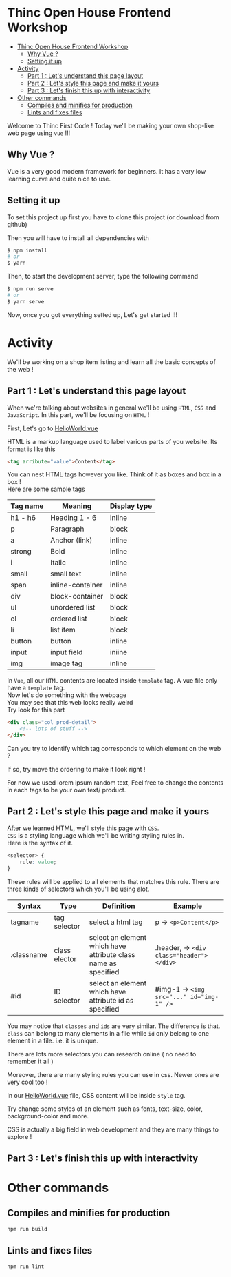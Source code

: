 # Thinc Open House Frontend Workshop

- [Thinc Open House Frontend Workshop](#thinc-open-house-frontend-workshop)
    - [Why Vue ?](#why-vue)
    - [Setting it up](#setting-it-up)
- [Activity](#activity)
    - [Part 1 : Let's understand this page layout](#part-1--lets-understand-this-page-layout)
    - [Part 2 : Let's style this page and make it yours](#part-2--lets-style-this-page-and-make-it-yours)
    - [Part 3 : Let's finish this up with interactivity](#part-3--lets-finish-this-up-with-interactivity)
- [Other commands](#other-commands)
    - [Compiles and minifies for production](#compiles-and-minifies-for-production)
    - [Lints and fixes files](#lints-and-fixes-files)


Welcome to Thinc First Code !
Today we'll be making your own shop-like web page using `vue` !!!

## Why Vue ?

Vue is a very good modern framework for beginners. It has a very low learning curve and quite nice to use.

## Setting it up

To set this project up first you have to clone this project (or download from github)

Then you will have to install all dependencies with

```bash
$ npm install
# or
$ yarn
```

Then, to start the development server, type the following command

```bash
$ npm run serve
# or
$ yarn serve
```

Now, once you got everything setted up, Let's get started !!!

# Activity

We'll be working on a shop item listing and learn all the basic concepts of the web !

## Part 1 : Let's understand this page layout

When we're talking about websites in general we'll be using `HTML`, `CSS` and `JavaScript`. In this part, we'll be focusing on `HTML` !

First, Let's go to [HelloWorld.vue](./src/components/HelloWorld.vue)

HTML is a markup language used to label various parts of you website. Its format is like this

```html
<tag arribute="value">Content</tag>
```

You can nest HTML tags however you like. Think of it as boxes and box in a box !  
Here are some sample tags  

| Tag name | Meaning          | Display type |
| -------- | ---------------- | ------------ |
| h1 - h6  | Heading 1 - 6    | inline       |
| p        | Paragraph        | block        |
| a        | Anchor (link)    | inline       |
| strong   | Bold             | inline       |
| i        | Italic           | inline       |
| small    | small text       | inline       |
| span     | inline-container | inline       |
| div      | block-container  | block        |
| ul       | unordered list   | block        |
| ol       | ordered list     | block        |
| li       | list item        | block        |
| button   | button           | inline       |
| input    | input field      | iniine       |
| img      | image tag        | inline       |


In `Vue`, all our `HTML` contents are located inside `template` tag. A vue file only have a `template` tag.   
Now let's do something with the webpage  
You may see that this web looks really weird  
Try look for this part  

```html
<div class="col prod-detail">
    <!-- lots of stuff -->
</div>
```

Can you try to identify which tag corresponds to which element on the web ?

If so, try move the ordering to make it look right !

For now we used lorem ipsum random text, Feel free to change the contents in each tags to be your own text/ product.


## Part 2 : Let's style this page and make it yours

After we learned HTML, we'll style this page with `CSS`.  
`CSS` is a styling language which we'll be writing styling rules in.  
Here is the syntax of it.  

```css
<selector> {
    rule: value;
}
```

These rules will be applied to all elements that matches this rule.
There are three kinds of selectors which you'll be using alot.

| Syntax     | Type          | Definition                                                     | Example                                  |
| ---------- | ------------- | -------------------------------------------------------------- | ---------------------------------------- |
| tagname    | tag selector  | select a html tag                                              | p -> `<p>Content</p>`                    |
| .classname | class elector | select an element which have attribute class name as specified | .header, -> `<div class="header"></div>` |
| #id        | ID selector   | select an element which have attribute id as specified         | #img-1 -> `<img src="..." id="img-1" />` |

You may notice that `classes` and `ids` are very similar. The difference is that. `class` can belong to many elements in a file while `id` only belong to one element in a file. i.e. it is unique.

There are lots more selectors you can research online ( no need to remember it all )

Moreover, there are many styling rules you can use in css. Newer ones are very cool too !

In our [HelloWorld.vue](./src/components/HelloWorld.vue) file, CSS content will be inside `style` tag.

Try change some styles of an element such as fonts, text-size, color, background-color and more.

CSS is actually a big field in web development and they are many things to explore !

## Part 3 : Let's finish this up with interactivity

# Other commands

## Compiles and minifies for production

```js
npm run build
```

## Lints and fixes files

```js
npm run lint
```
